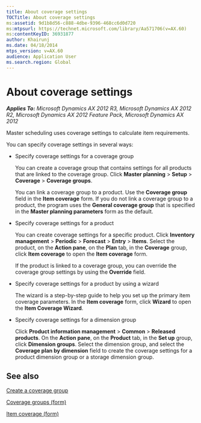 ```yaml
---
title: About coverage settings
TOCTitle: About coverage settings
ms:assetid: 9d1b8d56-c888-4dbe-9396-468cc6d0d720
ms:mtpsurl: https://technet.microsoft.com/library/Aa571706(v=AX.60)
ms:contentKeyID: 36931877
author: Khairunj
ms.date: 04/18/2014
mtps_version: v=AX.60
audience: Application User
ms.search.region: Global
---
```


# About coverage settings 


_**Applies To:** Microsoft Dynamics AX 2012 R3, Microsoft Dynamics AX 2012 R2, Microsoft Dynamics AX 2012 Feature Pack, Microsoft Dynamics AX 2012_

Master scheduling uses coverage settings to calculate item requirements.

You can specify coverage settings in several ways:

  - Specify coverage settings for a coverage group
    
    You can create a coverage group that contains settings for all products that are linked to the coverage group. Click **Master planning** \> **Setup** \> **Coverage** \> **Coverage groups**.
    
    You can link a coverage group to a product. Use the **Coverage group** field in the **Item coverage** form. If you do not link a coverage group to a product, the program uses the **General coverage group** that is specified in the **Master planning parameters** form as the default.

  - Specify coverage settings for a product
    
    You can create coverage settings for a specific product. Click **Inventory management** \> **Periodic** \> **Forecast** \> **Entry** \> **Items**. Select the product, on the **Action pane**, on the **Plan** tab, in the **Coverage** group, click **Item coverage** to open the **Item coverage** form.
    
    If the product is linked to a coverage group, you can override the coverage group settings by using the **Override** field.

  - Specify coverage settings for a product by using a wizard
    
    The wizard is a step-by-step guide to help you set up the primary item coverage parameters. In the **Item coverage** form, click **Wizard** to open the **Item Coverage Wizard**.

  - Specify coverage settings for a dimension group
    
    Click **Product information management** \> **Common** \> **Released products**. On the **Action pane**, on the **Product** tab, in the **Set up** group, click **Dimension groups**. Select the dimension group, and select the **Coverage plan by dimension** field to create the coverage settings for a product dimension group or a storage dimension group.

## See also

[Create a coverage group](create-a-coverage-group.md)

[Coverage groups (form)](https://technet.microsoft.com/library/aa552922\(v=ax.60\))

[Item coverage (form)](https://technet.microsoft.com/library/aa619147\(v=ax.60\))

  


